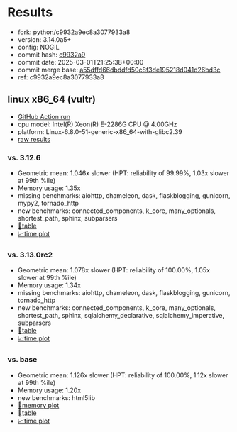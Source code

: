 # Results

- fork: python/c9932a9ec8a3077933a8
- version: 3.14.0a5+
- config: NOGIL
- commit hash: [c9932a9](https://github.com/python/cpython/commit/c9932a9)
- commit date: 2025-03-01T21:25:38+00:00
- commit merge base: [a55dffd66dbddfd50c8f3de195218d041d26bd3c](https://github.com/python/cpython/commit/a55dffd66dbddfd50c8f3de195218d041d26bd3c)
- ref: c9932a9ec8a3077933a8

## linux x86_64 (vultr)

- [GitHub Action run](https://github.com/facebookexperimental/free-threading-benchmarking/actions/runs/13610155202)
- cpu model: Intel(R) Xeon(R) E-2286G CPU @ 4.00GHz
- platform: Linux-6.8.0-51-generic-x86_64-with-glibc2.39
- [raw results](bm-20250301-vultr-x86_64-python-c9932a9ec8a3077933a8-3.14.0a5%2B-c9932a9.json)

### vs. 3.12.6

- Geometric mean: 1.046x slower (HPT: reliability of 99.99%, 1.03x slower at 99th %ile)
- Memory usage: 1.35x
- missing benchmarks: aiohttp, chameleon, dask, flaskblogging, gunicorn, mypy2, tornado_http
- new benchmarks: connected_components, k_core, many_optionals, shortest_path, sphinx, subparsers
- [📄table](bm-20250301-vultr-x86_64-python-c9932a9ec8a3077933a8-3.14.0a5%2B-c9932a9-vs-3.12.6.md)
- [📈time plot](bm-20250301-vultr-x86_64-python-c9932a9ec8a3077933a8-3.14.0a5%2B-c9932a9-vs-3.12.6.svg)

### vs. 3.13.0rc2

- Geometric mean: 1.078x slower (HPT: reliability of 100.00%, 1.05x slower at 99th %ile)
- Memory usage: 1.34x
- missing benchmarks: aiohttp, chameleon, dask, flaskblogging, gunicorn, tornado_http
- new benchmarks: connected_components, k_core, many_optionals, shortest_path, sphinx, sqlalchemy_declarative, sqlalchemy_imperative, subparsers
- [📄table](bm-20250301-vultr-x86_64-python-c9932a9ec8a3077933a8-3.14.0a5%2B-c9932a9-vs-3.13.0rc2.md)
- [📈time plot](bm-20250301-vultr-x86_64-python-c9932a9ec8a3077933a8-3.14.0a5%2B-c9932a9-vs-3.13.0rc2.svg)

### vs. base

- Geometric mean: 1.126x slower (HPT: reliability of 100.00%, 1.12x slower at 99th %ile)
- Memory usage: 1.20x
- new benchmarks: html5lib
- [🧠memory plot](bm-20250301-vultr-x86_64-python-c9932a9ec8a3077933a8-3.14.0a5%2B-c9932a9-vs-base-mem.svg)
- [📄table](bm-20250301-vultr-x86_64-python-c9932a9ec8a3077933a8-3.14.0a5%2B-c9932a9-vs-base.md)
- [📈time plot](bm-20250301-vultr-x86_64-python-c9932a9ec8a3077933a8-3.14.0a5%2B-c9932a9-vs-base.svg)

